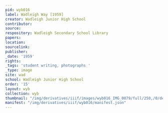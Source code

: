 ```yaml
---
pid: wyb016
label: Wadleigh Way [1959]
creator: Wadleigh Junior High School
contributor:
source:
respository: Wadleigh Secondary School Library
papers:
location:
sourcelink:
publisher:
_date: '1959'
rights:
_tags: 'student writing, photographs '
_type: image
site: wad
school: Wadleigh Junior High School
order: '15'
layout: wyb
collection: wyb
thumbnail: "/img/derivatives/iiif/images/wyb016_IMG_0079/full/250,/0/default.jpg"
manifest: "/img/derivatives/iiif/wyb016/manifest.json"
---
```

